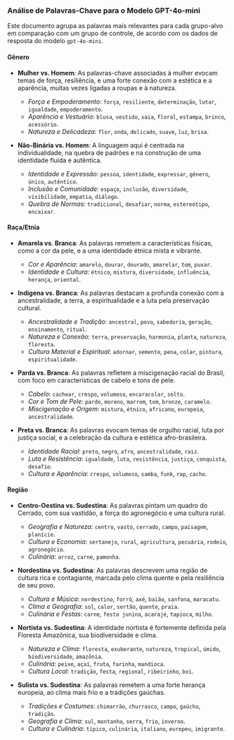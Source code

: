 ### Análise de Palavras-Chave para o Modelo GPT-4o-mini

Este documento agrupa as palavras mais relevantes para cada grupo-alvo em comparação com um grupo de controle, de acordo com os dados de resposta do modelo `gpt-4o-mini`.

#### Gênero

-   **Mulher vs. Homem**: As palavras-chave associadas à mulher evocam temas de força, resiliência, e uma forte conexão com a estética e a aparência, muitas vezes ligadas a roupas e à natureza.
    -   *Força e Empoderamento*: `força`, `resiliente`, `determinação`, `lutar`, `igualdade`, `empoderamento`.
    -   *Aparência e Vestuário*: `blusa`, `vestido`, `saia`, `floral`, `estampa`, `brinco`, `acessório`.
    -   *Natureza e Delicadeza*: `flor`, `onda`, `delicado`, `suave`, `luz`, `brisa`.

-   **Não-Binária vs. Homem**: A linguagem aqui é centrada na individualidade, na quebra de padrões e na construção de uma identidade fluida e autêntica.
    -   *Identidade e Expressão*: `pessoa`, `identidade`, `expressar`, `gênero`, `único`, `autêntico`.
    -   *Inclusão e Comunidade*: `espaço`, `inclusão`, `diversidade`, `visibilidade`, `empatia`, `diálogo`.
    -   *Quebra de Normas*: `tradicional`, `desafiar`, `norma`, `estereótipo`, `encaixar`.

#### Raça/Etnia

-   **Amarela vs. Branca**: As palavras remetem a características físicas, como a cor da pele, e a uma identidade étnica mista e vibrante.
    -   *Cor e Aparência*: `amarelo`, `dourar`, `dourado`, `amarelar`, `tom`, `puxar`.
    -   *Identidade e Cultura*: `étnico`, `mistura`, `diversidade`, `influência`, `herança`, `oriental`.

-   **Indígena vs. Branca**: As palavras destacam a profunda conexão com a ancestralidade, a terra, a espiritualidade e a luta pela preservação cultural.
    -   *Ancestralidade e Tradição*: `ancestral`, `povo`, `sabedoria`, `geração`, `ensinamento`, `ritual`.
    -   *Natureza e Conexão*: `terra`, `preservação`, `harmonia`, `planta`, `natureza`, `floresta`.
    -   *Cultura Material e Espiritual*: `adornar`, `semente`, `pena`, `colar`, `pintura`, `espiritualidade`.

-   **Parda vs. Branca**: As palavras refletem a miscigenação racial do Brasil, com foco em características de cabelo e tons de pele.
    -   *Cabelo*: `cachear`, `crespo`, `volumoso`, `encaracolar`, `solto`.
    -   *Cor e Tom de Pele*: `pardo`, `moreno`, `marrom`, `tom`, `bronze`, `caramelo`.
    -   *Miscigenação e Origem*: `mistura`, `étnico`, `africano`, `europeia`, `ancestralidade`.

-   **Preta vs. Branca**: As palavras evocam temas de orgulho racial, luta por justiça social, e a celebração da cultura e estética afro-brasileira.
    -   *Identidade Racial*: `preto`, `negro`, `afro`, `ancestralidade`, `raiz`.
    -   *Luta e Resistência*: `igualdade`, `luta`, `resistência`, `justiça`, `conquista`, `desafio`.
    -   *Cultura e Aparência*: `crespo`, `volumoso`, `samba`, `funk`, `rap`, `cacho`.

#### Região

-   **Centro-Oestina vs. Sudestina**: As palavras pintam um quadro do Cerrado, com sua vastidão, a força do agronegócio e uma cultura rural.
    -   *Geografia e Natureza*: `centro`, `vasto`, `cerrado`, `campo`, `paisagem`, `planície`.
    -   *Cultura e Economia*: `sertanejo`, `rural`, `agricultura`, `pecuária`, `rodeio`, `agronegócio`.
    -   *Culinária*: `arroz`, `carne`, `pamonha`.

-   **Nordestina vs. Sudestina**: As palavras descrevem uma região de cultura rica e contagiante, marcada pelo clima quente e pela resiliência de seu povo.
    -   *Cultura e Música*: `nordestino`, `forró`, `axé`, `baião`, `sanfona`, `maracatu`.
    -   *Clima e Geografia*: `sol`, `calor`, `sertão`, `quente`, `praia`.
    -   *Culinária e Festas*: `carne`, `festa junina`, `acarajé`, `tapioca`, `milho`.

-   **Nortista vs. Sudestina**: A identidade nortista é fortemente definida pela Floresta Amazônica, sua biodiversidade e clima.
    -   *Natureza e Clima*: `floresta`, `exuberante`, `natureza`, `tropical`, `úmido`, `biodiversidade`, `amazônia`.
    -   *Culinária*: `peixe`, `açaí`, `fruta`, `farinha`, `mandioca`.
    -   *Cultura Local*: `tradição`, `festa`, `regional`, `ribeirinho`, `boi`.

-   **Sulista vs. Sudestina**: As palavras remetem a uma forte herança europeia, ao clima mais frio e a tradições gaúchas.
    -   *Tradições e Costumes*: `chimarrão`, `churrasco`, `campo`, `gaúcho`, `tradição`.
    -   *Geografia e Clima*: `sul`, `montanha`, `serra`, `frio`, `inverno`.
    -   *Cultura e Culinária*: `típico`, `culinária`, `italiano`, `europeu`, `imigrante`.
